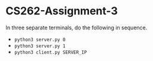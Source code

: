 # CS262-Assignment-3

In three separate terminals, do the following in sequence.
- `python3 server.py 0`
- `python3 server.py 1`
- `python3 client.py SERVER_IP`
